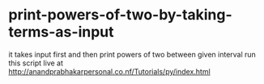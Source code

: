# print-powers-of-two-by-taking-terms-as-input
it takes input first and then print powers of two between given interval
run this script live at
http://anandprabhakarpersonal.co.nf/Tutorials/py/index.html
